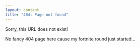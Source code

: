 ```yaml
---
layout: content
title: "404: Page not found"
---
```


Sorry, this URL does not exist! 

No fancy 404 page here cause my fortnite round just started...
